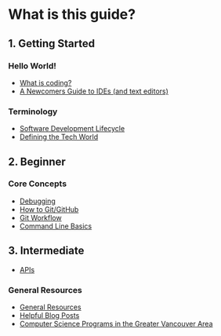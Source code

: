 # What is this guide?

## 1. Getting Started

### Hello World!

* [What is coding?](1-getting-started/what-is-coding.md)
* [A Newcomers Guide to IDEs (and text editors)](1-getting-started/ides-and-text-editors.md)
<!--
### Gettings hands on
* [Building a website](1-getting-started/building-a-website.md)
-->
### Terminology
* [Software Development Lifecycle](1-getting-started/software-development-lifecycle.md)
* [Defining the Tech World](1-getting-started/defining-the-tech-world.md)

## 2. Beginner

### Core Concepts

* [Debugging](2-beginner/debugging.md)
* [How to Git/GitHub](2-beginner/how-to-git-github.md)
* [Git Workflow](2-beginner/git-workflow.md)
* [Command Line Basics](2-beginner/command-line-basics.md)

## 3. Intermediate

* [APIs](3-intermediate/apis.md)

### General Resources
* [General Resources](2-beginner/general-resources.md)
* [Helpful Blog Posts](2-beginner/helpful-blogposts.md)
* [Computer Science Programs in the Greater Vancouver Area](2-beginner/computer-science-programs.md)